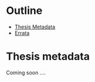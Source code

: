 # Outline
 - [Thesis Metadata](#metadata)
 - [Errata](https://github.com/sureshHARDIYA/phd-resources/blob/master/thesis/errata.md)

# Thesis metadata
Coming soon ....
